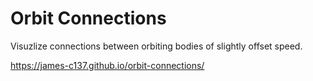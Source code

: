 # Orbit Connections

Visuzlize connections between orbiting bodies of slightly offset speed.

https://james-c137.github.io/orbit-connections/
